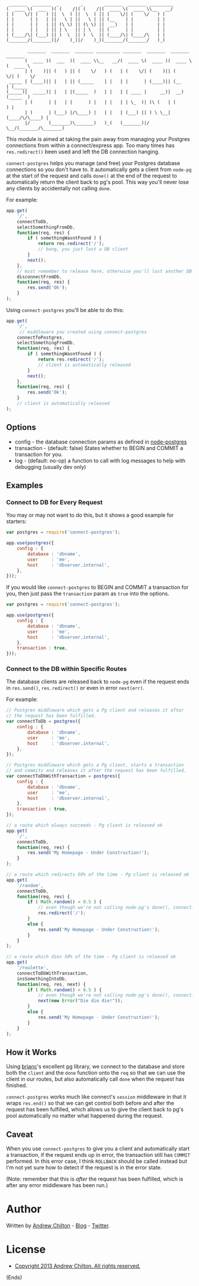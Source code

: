 ```
 _______  _______  _        _        _______  _______ _________                
(  ____ \(  ___  )( (    /|( (    /|(  ____ \(  ____ \\__   __/                
| (    \/| (   ) ||  \  ( ||  \  ( || (    \/| (    \/   ) (                   
| |      | |   | ||   \ | ||   \ | || (__    | |         | |                   
| |      | |   | || (\ \) || (\ \) ||  __)   | |         | |                   
| |      | |   | || | \   || | \   || (      | |         | |                   
| (____/\| (___) || )  \  || )  \  || (____/\| (____/\   | |                   
(_______/(_______)|/    )_)|/    )_)(_______/(_______/   )_(                   
                                                                               
        _______  _______  _______ _________ _______  _______  _______  _______ 
       (  ____ )(  ___  )(  ____ \\__   __/(  ____ \(  ____ )(  ____ \(  ____ \
       | (    )|| (   ) || (    \/   ) (   | (    \/| (    )|| (    \/| (    \/
 _____ | (____)|| |   | || (_____    | |   | |      | (____)|| (__    | (_____ 
(_____)|  _____)| |   | |(_____  )   | |   | | ____ |     __)|  __)   (_____  )
       | (      | |   | |      ) |   | |   | | \_  )| (\ (   | (            ) |
       | )      | (___) |/\____) |   | |   | (___) || ) \ \__| (____/\/\____) |
       |/       (_______)\_______)   )_(   (_______)|/   \__/(_______/\_______)
```                                                                               

This module is aimed at taking the pain away from managing your Postgres connections from within a connect/express
app. Too many times has ```res.redirect()``` been used and left the DB connection hanging.

```connect-postgres``` helps you manage (and free) your Postgres database connections so you don't have to. It
automatically gets a client from ```node-pg``` at the start of the request and calls ```done()``` at the end of the
request to automatically return the client back to pg's pool. This way you'll never lose any clients by accidentally
not calling ```done```.

For example:

```javascript
app.get(
    '/',
    connectToDb,
    selectSomethingFromDb,
    function(req, res) {
        if ( somethingWasntFound ) {
            return res.redirect('/');
            // bang, you just lost a DB client
        }
        next();
    },
    // must remember to release here, otherwise you'll lost another DB client
    disconnectFromDb,
    function(req, res) {
        res.send('Ok');
    }
);
```

Using ```connect-postgres``` you'll be able to do this:

```javascript
app.get(
    '/',
     // middleware you created using connect-postgres
    connectToPostgres,
    selectSomethingFromDb,
    function(req, res) {
        if ( somethingWasntFound ) {
            return res.redirect('/');
            // client is automatically released
        }
        next();
    },
    function(req, res) {
        res.send('Ok');
    }
    // client is automatically released
);
```

## Options ##

* config - the database connection params as defined in [node-postgres](https://github.com/brianc/node-postgres/wiki/Client#parameters)
* transaction - (default: false) States whether to BEGIN and COMMIT a transaction for you.
* log - (default: no-op) a function to call with log messages to help with debugging (usually dev only)

## Examples ##

### Connect to DB for Every Request ###

You may or may not want to do this, but it shows a good example for starters:

```javascript
var postgres = require('connect-postgres');

app.use(postgres({
    config : {
        database : 'dbname',
        user     : 'me',
        host     : 'dbserver.internal',
    },
}));
```

If you would like ```connect-postgres``` to BEGIN and COMMIT a transaction for you, then just pass the
```transaction``` param as ```true``` into the options.

```javascript
var postgres = require('connect-postgres');

app.use(postgres({
    config : {
        database : 'dbname',
        user     : 'me',
        host     : 'dbserver.internal',
    },
    transaction : true,
}));
```

### Connect to the DB within Specific Routes ###

The database clients are released back to ```node-pg``` even if the request ends in ```res.send()```,
```res.redirect()``` or even in error ```next(err)```.

For example:

```javascript
// Postgres middleware which gets a Pg client and releases it after
// the request has been fulfilled.
var connectToDb = postgres({
    config : {
        database : 'dbname',
        user     : 'me',
        host     : 'dbserver.internal',
    },
});

// Postgres middleware which gets a Pg client, starts a transaction
// and commits and releases it after the request has been fulfilled.
var connectToDbWithTransaction = postgres({
    config : {
        database : 'dbname',
        user     : 'me',
        host     : 'dbserver.internal',
    },
    transaction : true,
});

// a route which always succeeds - Pg client is released ok
app.get(
    '/',
    connectToDb,
    function(req, res) {
        res.send('My Homepage - Under Construction!');
    }
);

// a route which redirects 50% of the time - Pg client is released ok
app.get(
    '/random',
    connectToDb,
    function(req, res) {
        if ( Math.random() < 0.5 ) {
            // even though we're not calling node-pg's done(), connect-postgres does it for us even here
            res.redirect('/');
        }
        else {
            res.send('My Homepage - Under Construction!');
        }
    }
);

// a route which dies 50% of the time - Pg client is released ok
app.get(
    '/roulette',
    connectToDbWithTransaction,
    insSomethingIntoDb,
    function(req, res, next) {
        if ( Math.random() < 0.5 ) {
            // even though we're not calling node-pg's done(), connect-postgres does it for us even here
            next(new Error("Die die die!"));
        }
        else {
            res.send('My Homepage - Under Construction!');
        }
    }
);
```

## How it Works ##

Using [brianc](https://github.com/brianc/)'s excellent [pg](https://npmjs.org/package/pg) library, we connect to the
database and store both the ```client``` and the ```done``` function onto the ```req``` so that we can use the client
in our routes, but also automatically call ```done``` when the request has finished.

```connect-postgres``` works much like connect's ```session``` middleware in that it wraps ```res.end()``` so that we
can get control both before and after the request has been fulfilled, which allows us to give the client back to pg's
pool automatically no matter what happened during the request.

## Caveat ##

When you use ```connect-postgres``` to give you a client and automatically start a transaction, if the request ends up
in error, the transaction still has ```COMMIT``` performed. In this error case, I think ```ROLLBACK``` should be called
instead but I'm not yet sure how to detect if the request is in the error state.

(Note: remember that this is *after* the request has been fulfilled, which is after any error middleware has been run.)

# Author #

Written by [Andrew Chilton](http://chilts.org/) - [Blog](http://chilts.org/blog/) -
[Twitter](https://twitter.com/andychilton).

# License #

* [Copyright 2013 Andrew Chilton.  All rights reserved.](http://chilts.mit-license.org/2013/)

(Ends)
